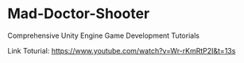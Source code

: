 # Mad-Doctor-Shooter
Comprehensive Unity Engine Game Development Tutorials

Link Toturial:
https://www.youtube.com/watch?v=Wr-rKmRtP2I&t=13s
